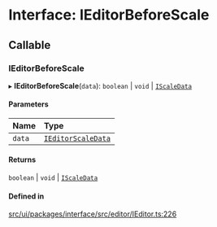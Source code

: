 # Interface: IEditorBeforeScale

## Callable

### IEditorBeforeScale

▸ **IEditorBeforeScale**(`data`): `boolean` \| `void` \| [`IScaleData`](IScaleData.md)

#### Parameters

| Name | Type |
| :------ | :------ |
| `data` | [`IEditorScaleData`](IEditorScaleData.md) |

#### Returns

`boolean` \| `void` \| [`IScaleData`](IScaleData.md)

#### Defined in

[src/ui/packages/interface/src/editor/IEditor.ts:226](https://github.com/leaferjs/leafer-ui/blob/16756ed01a69dbd7bc933bd482f1080c8875c2f1/packages/interface/src/editor/IEditor.ts#L226)
